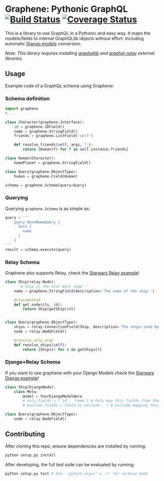 # Graphene: Pythonic GraphQL [![Build Status](https://travis-ci.org/syrusakbary/graphene.svg?branch=master)](https://travis-ci.org/syrusakbary/graphene) [![Coverage Status](https://coveralls.io/repos/syrusakbary/graphene/badge.svg?branch=master&service=github)](https://coveralls.io/github/syrusakbary/graphene?branch=master)

This is a library to use GraphQL in a Pythonic and easy way.
It maps the models/fields to internal GraphQLlib objects without effort. Including automatic [Django models](#djangorelay-schema) conversion.


*Note: This library requires installing [graphqllib](https://github.com/dittos/graphqllib) and [graphql-relay](https://github.com/syrusakbary/graphql-relay-py) external libraries.*

## Usage

Example code of a GraphQL schema using Graphene:

### Schema definition

```python
import graphene
# ...

class Character(graphene.Interface):
    id = graphene.IDField()
    name = graphene.StringField()
    friends = graphene.ListField('self')

    def resolve_friends(self, args, *_):
        return [Human(f) for f in self.instance.friends]

class Human(Character):
    homePlanet = graphene.StringField()

class Query(graphene.ObjectType):
    human = graphene.Field(Human)

schema = graphene.Schema(query=Query)
```

### Querying

Querying `graphene.Schema` is as simple as:

```python
query = '''
    query HeroNameQuery {
      hero {
        name
      }
    }
'''
result = schema.execute(query)
```

### Relay Schema

Graphene also supports Relay, check the [Starwars Relay example](tests/starwars_relay)!

```python
class Ship(relay.Node):
    '''A ship in the Star Wars saga'''
    name = graphene.StringField(description='The name of the ship.')

    @classmethod
    def get_node(cls, id):
        return Ship(getShip(id))


class Query(graphene.ObjectType):
    ships = relay.ConnectionField(Ship, description='The ships used by the faction.')
    node = relay.NodeField()

    @resolve_only_args
    def resolve_ships(self):
        return [Ship(s) for s in getShips()]

```

### Django+Relay Schema

If you want to use graphene with your Django Models check the [Starwars Django example](tests/starwars_django)!

```python
class Ship(DjangoNode):
    class Meta:
        model = YourDjangoModelHere
        # only_fields = ('id', 'name') # Only map this fields from the model
        # excluxe_fields ('field_to_excluxe', ) # Exclude mapping this fields from the model

class Query(graphene.ObjectType):
    node = relay.NodeField()
```

## Contributing

After cloning this repo, ensure dependencies are installed by running:

```sh
python setup.py install
```

After developing, the full test suite can be evaluated by running:

```sh
python setup.py test # Use --pytest-args="-v -s" for verbose mode
```
